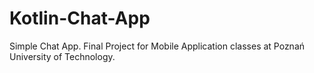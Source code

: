 # Kotlin-Chat-App
Simple Chat App. Final Project for Mobile Application classes at Poznań University of Technology.

